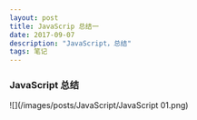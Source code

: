```yaml
---
layout: post
title: JavaScrip 总结一
date: 2017-09-07
description: "JavaScript，总结"
tags: 笔记   
---
```


### JavaScript 总结

![](/images/posts/JavaScript/JavaScript 01.png)
